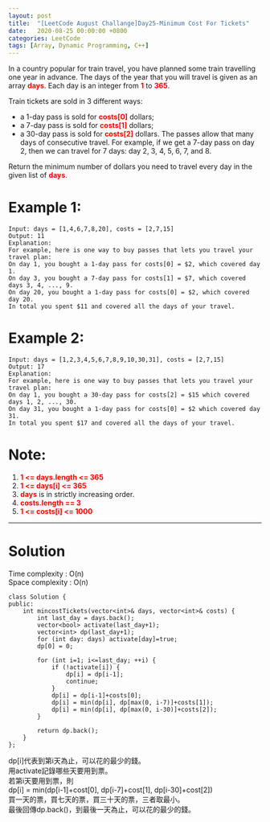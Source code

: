 ```yaml
---
layout: post
title:  "[LeetCode August Challange]Day25-Minimum Cost For Tickets"
date:   2020-08-25 00:00:00 +0800
categories: LeetCode
tags: [Array, Dynamic Programming, C++]
---
```

In a country popular for train travel, you have planned some train travelling one year in advance.  The days of the year that you will travel is given as an array **<font color="red">days</font>**.  Each day is an integer from **<font color="red">1</font>** to **<font color="red">365</font>**.  

Train tickets are sold in 3 different ways:  
- a 1-day pass is sold for **<font color="red">costs[0]</font>** dollars;
- a 7-day pass is sold for **<font color="red">costs[1]</font>** dollars;
- a 30-day pass is sold for **<font color="red">costs[2]</font>** dollars.
The passes allow that many days of consecutive travel.  For example, if we get a 7-day pass on day 2, then we can travel for 7 days: day 2, 3, 4, 5, 6, 7, and 8.  

Return the minimum number of dollars you need to travel every day in the given list of **<font color="red">days</font>**.


# Example 1:  
	Input: days = [1,4,6,7,8,20], costs = [2,7,15]
	Output: 11
	Explanation: 
	For example, here is one way to buy passes that lets you travel your travel plan:
	On day 1, you bought a 1-day pass for costs[0] = $2, which covered day 1.
	On day 3, you bought a 7-day pass for costs[1] = $7, which covered days 3, 4, ..., 9.
	On day 20, you bought a 1-day pass for costs[0] = $2, which covered day 20.
	In total you spent $11 and covered all the days of your travel.

# Example 2:  
	Input: days = [1,2,3,4,5,6,7,8,9,10,30,31], costs = [2,7,15]
	Output: 17
	Explanation: 
	For example, here is one way to buy passes that lets you travel your travel plan:
	On day 1, you bought a 30-day pass for costs[2] = $15 which covered days 1, 2, ..., 30.
	On day 31, you bought a 1-day pass for costs[0] = $2 which covered day 31.
	In total you spent $17 and covered all the days of your travel.

# Note:  
1. **<font color="red">1 <= days.length <= 365</font>**
2. **<font color="red">1 <= days[i] <= 365</font>**
3. **<font color="red">days</font>** is in strictly increasing order.
4. **<font color="red">costs.length == 3</font>**
5. **<font color="red">1 <= costs[i] <= 1000</font>**

______________________  

# Solution

Time complexity : O(n)  
Space complexity : O(n)

	class Solution {
	public:
	    int mincostTickets(vector<int>& days, vector<int>& costs) {
	        int last_day = days.back();
	        vector<bool> activate(last_day+1);
	        vector<int> dp(last_day+1);
	        for (int day: days) activate[day]=true;
	        dp[0] = 0;
	        
	        for (int i=1; i<=last_day; ++i) {
	            if (!activate[i]) {
	                dp[i] = dp[i-1];
	                continue;
	            }
	            dp[i] = dp[i-1]+costs[0];
	            dp[i] = min(dp[i], dp[max(0, i-7)]+costs[1]);
	            dp[i] = min(dp[i], dp[max(0, i-30)]+costs[2]);
	        }
	        
	        return dp.back();
	    }
	};

dp[i]代表到第i天為止，可以花的最少的錢。  
用activate記錄哪些天要用到票。  
若第i天要用到票，則  
dp[i] = min(dp[i-1]+cost[0], dp[i-7]+cost[1], dp[i-30]+cost[2])  
買一天的票，買七天的票，買三十天的票，三者取最小。  
最後回傳dp.back()，到最後一天為止，可以花的最少的錢。